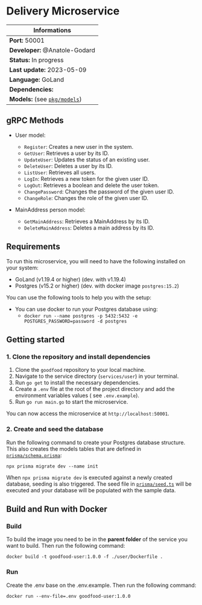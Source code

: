 # Delivery Microservice

| Informations                                   |
|------------------------------------------------|
| **Port:** 50001                                |
| **Developer:** @Anatole-Godard                 |
| **Status:** In progress                        |
| **Last update:** 2023-05-09                    |
| **Language:** GoLand                           |
| **Dependencies:**                              |
| **Models:** (see [`pkg/models`](./pkg/models)) |

## gRPC Methods

- User model:

    - `Register`: Creates a new user in the system.
    - `GetUser`: Retrieves a user by its ID.
    - `UpdateUser`: Updates the status of an existing user.
    - `DeleteUser`: Deletes a user by its ID.
    - `ListUser`: Retrieves all users.
    - `LogIn`: Retrieves a new token for the given user ID.
    - `LogOut`: Retrieves a boolean and delete the user token.
    - `ChangePassword`: Changes the password of the given user ID.
    - `ChangeRole`: Changes the role of the given user ID.

- MainAddress person model:
    - `GetMainAddress`: Retrieves a MainAddress by its ID.
    - `DeleteMainAddress`: Deletes a main address by its ID.

## Requirements

To run this microservice, you will need to have the following installed on your system:

- GoLand (v1.19.4 or higher) (dev. with v1.19.4)
- Postgres (v15.2 or higher) (dev. with docker image `postgres:15.2`)

You can use the following tools to help you with the setup:

- You can use docker to run your Postgres database using:
    - `docker run --name postgres -p 5432:5432 -e POSTGRES_PASSWORD=password -d postgres`

## Getting started

### 1. Clone the repository and install dependencies

1. Clone the `goodfood` repository to your local machine.
2. Navigate to the service directory (`services/user`) in your terminal.
3. Run `go get` to install the necessary dependencies.
4. Create a `.env` file at the root of the project directory and add the environment variables values (
   see `.env.example`).
5. Run `go run main.go` to start the microservice.

You can now access the microservice at `http://localhost:50001`.

### 2. Create and seed the database

Run the following command to create your Postgres database structure. This also creates the models tables that are
defined in [`prisma/schema.prisma`](./prisma/schema.prisma):

```
npx prisma migrate dev --name init
```

When `npx prisma migrate dev` is executed against a newly created database, seeding is also triggered. The seed file
in [`prisma/seed.ts`](./prisma/seed.ts) will be executed and your database will be populated with the sample data.

## Build and Run with Docker

### Build

To build the image you need to be in the **parent folder** of the service you want to build. Then run the following
command:

```
docker build -t goodfood-user:1.0.0 -f ./user/Dockerfile .
```

### Run

Create the .env base on the .env.example. Then run the following command:

```
docker run --env-file=.env goodfood-user:1.0.0 
```
